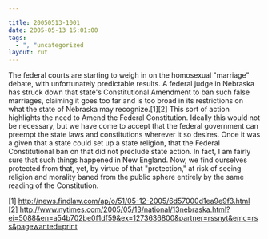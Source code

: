 ```yaml
---

title: 20050513-1001
date: 2005-05-13 15:01:00
tags:
  - ", "uncategorized
layout: rut
---
```


<p>The federal courts are starting to weigh in on the homosexual
"marriage" debate, with unfortunately predictable results.  A federal
judge in Nebraska has struck down that state's Constitutional
Amendment to ban such false marriages, claiming it goes too far and
is too broad in its restrictions on what the state of Nebraska may
recognize.[1][2] This sort of action highlights the need to Amend
the Federal Constitution.  Ideally this would not be necessary,
but we have come to accept that the federal government can preempt
the state laws and constitutions wherever it so desires.  Once it
was a given that a state could set up a state religion, that the
Federal Constitutional ban on that did not preclude state action.
In fact, I am fairly sure that such things happened in New England.
Now, we find ourselves protected from that, yet, by virtue of that
"protection," at risk of seeing religion and morality baned from the
public sphere entirely by the same reading of the Constitution.</p>

[1] http://news.findlaw.com/ap/o/51/05-12-2005/6d57000d1ea9e9f3.html
<br  /> [2]
http://www.nytimes.com/2005/05/13/national/13nebraska.html?ei=5088&en=a54b702be0f1df59&ex=1273636800&partner=rssnyt&emc=rss&pagewanted=print

